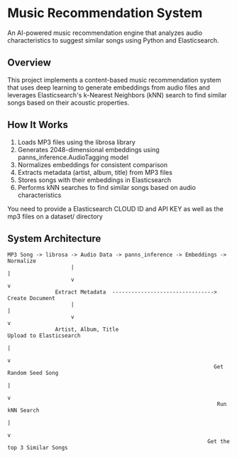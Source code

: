 # Music Recommendation System

An AI-powered music recommendation engine that analyzes audio characteristics to suggest similar songs using Python and Elasticsearch.

## Overview

This project implements a content-based music recommendation system that uses deep learning to generate embeddings from audio files and leverages Elasticsearch's k-Nearest Neighbors (kNN) search to find similar songs based on their acoustic properties.

## How It Works

1. Loads MP3 files using the librosa library
2. Generates 2048-dimensional embeddings using panns_inference.AudioTagging model
3. Normalizes embeddings for consistent comparison
4. Extracts metadata (artist, album, title) from MP3 files
5. Stores songs with their embeddings in Elasticsearch
6. Performs kNN searches to find similar songs based on audio characteristics

You need to provide a Elasticsearch CLOUD ID and API KEY as well as the mp3 files on a dataset/ directory


## System Architecture

```
MP3 Song -> librosa -> Audio Data -> panns_inference -> Embeddings -> Normalize
                    |                                                    |
                    v                                                    v
               Extract Metadata  --------------------------------> Create Document
                    |                                                    |
                    v                                                    v
               Artist, Album, Title                               Upload to Elasticsearch
                                                                         |
                                                                         v
                                                                 Get Random Seed Song
                                                                         |
                                                                         v
                                                                  Run kNN Search
                                                                         |
                                                                         v
                                                               Get the top 3 Similar Songs
```